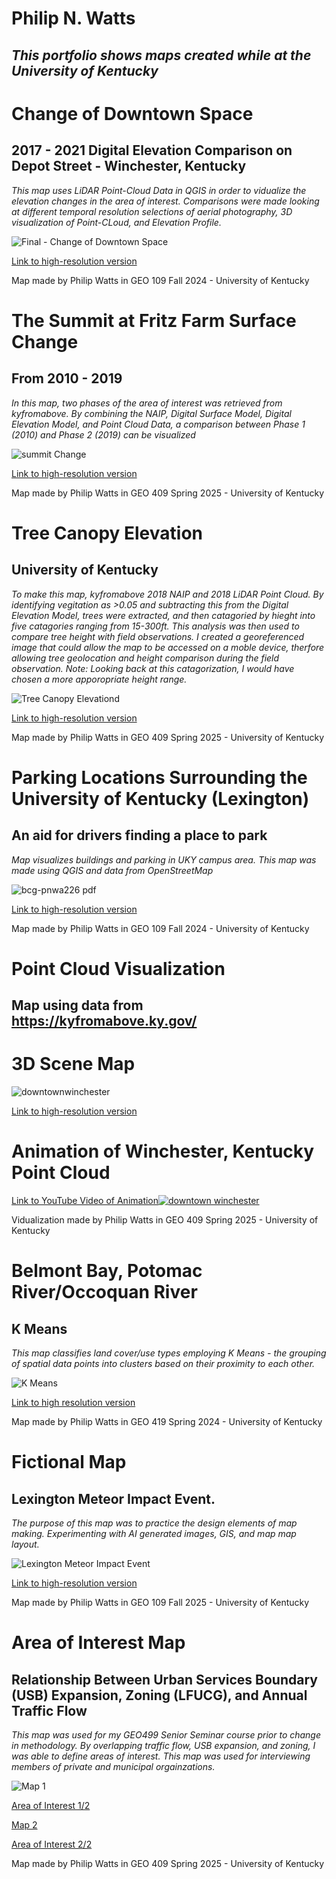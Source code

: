 
# **Philip N. Watts**
## _This portfolio shows maps created while at the University of Kentucky_





# Change of Downtown Space

## 2017 - 2021 Digital Elevation Comparison on Depot Street - Winchester, Kentucky

_This map uses LiDAR Point-Cloud Data in QGIS in order to vidualize the elevation changes in the area of interest. Comparisons were made looking at different temporal resolution selections of aerial photography, 3D visualization of Point-CLoud, and Elevation Profile._

![Final - Change of Downtown Space](https://github.com/user-attachments/assets/01f5696b-1838-4c64-b540-133f87b86592)

[Link to high-resolution version](https://github.com/user-attachments/files/19799917/final.proposal.pdf.pdf)

Map made by Philip Watts in GEO 109 Fall 2024 - University of Kentucky




# The Summit at Fritz Farm Surface Change

## From 2010 - 2019

_In this map, two phases of the area of interest was retrieved from kyfromabove. By combining the NAIP, Digital Surface Model, Digital Elevation Model, and Point Cloud Data, a comparison between Phase 1 (2010) and Phase 2 (2019) can be visualized_

![summit Change](https://github.com/user-attachments/assets/ce02943a-ad3a-4055-9986-a910482fa699)

[Link to high-resolution version](https://github.com/user-attachments/files/19797450/summit.change.pdf)

Map made by Philip Watts in GEO 409 Spring 2025 - University of Kentucky




# Tree Canopy Elevation

## University of Kentucky

_To make this map, kyfromabove 2018 NAIP and 2018 LiDAR Point Cloud. By identifying vegitation as >0.05 and subtracting this from the Digital Elevation Model, trees were extracted, and then catagoried by hieght into five catagories ranging from 15-300ft. This analysis was then used to compare tree height with field observations. I created a georeferenced image that could allow the map to be accessed on a moble device, therfore allowing tree geolocation and height comparison during the field observation. Note: Looking back at this catagorization, I would have chosen a more apporopriate height range._

![Tree Canopy Elevationd](https://github.com/user-attachments/assets/03422941-9d63-43bc-bec5-d597e93c453b)

[Link to high-resolution version](https://github.com/user-attachments/files/19800725/treecanopy-corrected.pdf)

Map made by Philip Watts in GEO 409 Spring 2025 - University of Kentucky





# Parking Locations Surrounding the University of Kentucky (Lexington) 

## An aid for drivers finding a place to park

_Map visualizes buildings and parking in UKY campus area. This map was made using QGIS and data from OpenStreetMap_

![bcg-pnwa226 pdf](https://github.com/user-attachments/assets/a8adb11d-47ee-4040-a530-83cd4d95c1ec)

[Link to high-resolution version](https://github.com/user-attachments/files/19693306/bcg-pnwa226.pdf.pdf)

Map made by Philip Watts in GEO 109 Fall 2024 - University of Kentucky




# Point Cloud Visualization 
## Map using data from https://kyfromabove.ky.gov/

# 3D Scene Map
![downtownwinchester](https://github.com/user-attachments/assets/4cc6af93-8fb1-475f-9c8c-03fd47987384)

[Link to high-resolution version](https://github.com/user-attachments/files/19575577/downtownwinchester.pdf)

# Animation of Winchester, Kentucky Point Cloud
[Link to YouTube Video of Animation![downtown winchester](https://github.com/user-attachments/assets/aecb7c93-481f-4576-80ea-10232f564c31)](https://youtu.be/8BFVVKT5B5s )

Vidualization made by Philip Watts in GEO 409 Spring 2025 - University of Kentucky

# Belmont Bay, Potomac River/Occoquan River
## K Means

_This map classifies land cover/use types employing K Means - the grouping of spatial data points into clusters based on their proximity to each other._

![K Means](https://github.com/user-attachments/assets/de70ea05-9f29-4dac-8a9a-172aad53bdd3)

[Link to high resolution version](https://github.com/user-attachments/files/19883021/K.means.pdf)

Map made by Philip Watts in GEO 419 Spring 2024 - University of Kentucky



# Fictional Map

## Lexington Meteor Impact Event. 

_The purpose of this map was to practice the design elements of map making. Experimenting with AI generated images, GIS, and map map layout._

![Lexington Meteor Impact Event](https://github.com/user-attachments/assets/ef28fbed-c88e-40ae-ae0b-88d2aa72018c)

[Link to high-resolution version](https://github.com/user-attachments/files/19800541/bluddcon-future-pnwa226.pdf)

Map made by Philip Watts in GEO 109 Fall 2025 - University of Kentucky




# Area of Interest Map
## Relationship Between Urban Services Boundary (USB) Expansion, Zoning (LFUCG), and Annual Traffic Flow 
_This map was used for my GEO499 Senior Seminar course prior to change in methodology. By overlapping traffic flow, USB expansion, and zoning, I was able to define areas of interest. This map was used for interviewing members of private and municipal orgainzations._

![Map 1](https://github.com/user-attachments/assets/e247e64a-1e4d-4c5f-8059-a9cf5193fc44)

[Area of Interest 1/2](https://github.com/user-attachments/files/19884081/Map.1.2.pdf)

[Map 2](https://github.com/user-attachments/assets/4505ade7-3589-417b-9008-af0241f07382)

[Area of Interest 2/2](https://github.com/user-attachments/files/19884084/Map.3.pdf)

Map made by Philip Watts in GEO 409 Spring 2025 - University of Kentucky

